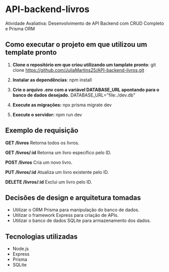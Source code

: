 # API-backend-livros

Atividade Avaliativa: Desenvolvimento de API Backend com CRUD Completo e Prisma ORM


## Como executar o projeto em que utilizou um template pronto
1. **Clone o repositório em que criou utilizando um tamplate pronto**:
   git clone https://github.com/JuliaMartins25/API-backend-livros.git            

            
2. **Instalar as dependências**:
   npm install

3. **Crie o arquivo .env com a variável DATABASE_URL apontando para o banco de dados desejado.**
   DATABASE_URL="file:./dev.db"

4. **Execute as migrações:**
   npx prisma migrate dev

5. **Execute o servidor:**
   npm run dev

## Exemplo de requisição
**GET /livros**
Retorna todos os livros.

**GET /livros/:id**
Retorna um livro específico pelo ID.

**POST /livros**
Cria um novo livro.

**PUT /livros/:id**
Atualiza um livro existente pelo ID.

**DELETE /livros/:id**
Exclui um livro pelo ID.

## Decisões de design e arquitetura tomadas
- Utilizar o ORM Prisma para manipulação do banco de dados.
- Utilizar o framework Express para criação de APIs.
- Utilizar o banco de dados SQLite para armazenamento dos dados.

## Tecnologias utilizadas
- Node.js
- Express
- Prisma
- SQLite  

  
